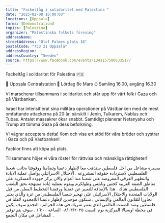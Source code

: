```yaml
---
title: "Fackeltåg i solidaritet med Palestina "
date: "2025-02-08 16:00:00"
locations: [Uppsala]
forms: [Demonstration]
topics: [Palestina]
organizer: "Palestinska folkets förening"
addressName: 
streetAddress: "Olof Palmes plats 10"
postalCode: "753 21 Uppsala"
addressRegion:
addressCountry: "Sweden"
source: https://www.facebook.com/events/1341157500633517/
---
```

Fackeltåg i solidaritet för Palestina 🇵🇸

📍 Uppsala Centralstation
📅 Lördag 8e Mars 
⏰ Samling 16.00, avgång 16.30 

Vi marscherar tillsammans i solidaritet och står upp för vårt folk i Gaza och på Västbanken.

Israel har intensifierat sina militära operationer på Västbanken med de mest omfattande attackerna på 20 år, särskilt i Jenin, Tulkarem, Nablus och Tubas. Antalet massakrer ökar snabbt. 
Samtidigt planerar Netanyahu och Trump att tömma Gaza på dess befolkning.

Vi vägrar acceptera detta! 
Kom och visa ert stöd för våra bröder och systrar i Gaza och på Västbanken!

Facklor finns att köpa på plats. 

Tillsammans höjer vi våra röster för rättvisa och mänskliga rättigheter!


مسيرة مشاعل من اجل فلسطين 
سنذهب معا لإظهار دعمنا وتضامنا ووقوفنا بجانب شعبنا الفلسطيني لاسترداده حقوقه المشروعه .
الاحتلال الاسرائيلي يواصل عملية الابادة والتطهير العرقي المفروضة على شعبنا منذ أعوام والان يركز جهوده العسكرية على مناطق الضفة الغربية كجنين ونابلس وطولكرم ويقوم بعملية إبادة ممنهجة بحق الشعب الفلسطيني هناك .
هذا بالإضافة للتعبير عن غضبنا ورفضنا التخطيط المعلن من قبل الولايات المتحدة والاحتلال الاسرائيلي على تهجير شعبنا الفلسطيني من غزة والذي يعتبر تجاوزا للقانون العالمي والإنساني .
سنكون موحدين لإظهار دعمنا اللامحدود لاهلنا في فلسطين وضد الصمت العالمي الذي يعتبر شريك في هذه الجرائم .
التجمع سوف يكون في محطة اوبسالا المركزية 
يوم السبت ٠٨/٠٣/٢٠٢٥ الساعه ١٦:٠٠ .
سوف يتم توفير المشاعل في مكان التجمع .

